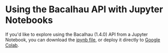 # Using the Bacalhau API with Jupyter Notebooks

If you'd like to explore using the Bacalhau (1.4.0) API from a Jupyter Notebook, you can download the [ipynb file](./bacalhau_unleashed.ipynb), or deploy it directly to [Google Colab](https://colab.research.google.com/github/bacalhau-project/examples/blob/main/api-with-jupyter-notebook/bacalhau_unleashed.ipynb).
